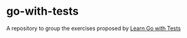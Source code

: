 # go-with-tests

A repository to group the exercises proposed by [Learn Go with Tests](https://quii.gitbook.io/learn-go-with-tests)